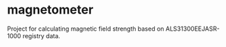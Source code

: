 # magnetometer
Project for calculating magnetic field strength based on ALS31300EEJASR-1000 registry data.
